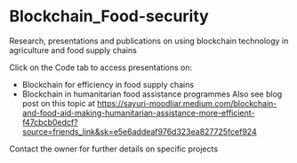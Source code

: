 # Blockchain_Food-security
Research, presentations and publications on using blockchain technology in agriculture and food supply chains

Click on the Code tab to access presentations on:
- Blockchain for efficiency in food supply chains
- Blockchain in humanitarian food assistance programmes
Also see blog post on this topic at https://sayuri-moodliar.medium.com/blockchain-and-food-aid-making-humanitarian-assistance-more-efficient-f47cbcb0edcf?source=friends_link&sk=e5e6addeaf976d323ea827725fcef924

Contact the owner for further details on specific projects
